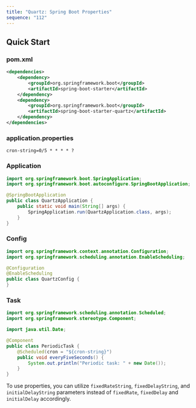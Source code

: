 ```yaml
---
title: "Quartz: Spring Boot Properties"
sequence: "112"
---
```


## Quick Start

### pom.xml

```xml
<dependencies>
    <dependency>
        <groupId>org.springframework.boot</groupId>
        <artifactId>spring-boot-starter</artifactId>
    </dependency>
    <dependency>
        <groupId>org.springframework.boot</groupId>
        <artifactId>spring-boot-starter-quartz</artifactId>
    </dependency>
</dependencies>
```

### application.properties

```text
cron-string=0/5 * * * * ?
```

### Application

```java
import org.springframework.boot.SpringApplication;
import org.springframework.boot.autoconfigure.SpringBootApplication;

@SpringBootApplication
public class QuartzApplication {
    public static void main(String[] args) {
        SpringApplication.run(QuartzApplication.class, args);
    }
}
```

### Config

```java
import org.springframework.context.annotation.Configuration;
import org.springframework.scheduling.annotation.EnableScheduling;

@Configuration
@EnableScheduling
public class QuartzConfig {
}
```

### Task

```java
import org.springframework.scheduling.annotation.Scheduled;
import org.springframework.stereotype.Component;

import java.util.Date;

@Component
public class PeriodicTask {
    @Scheduled(cron = "${cron-string}")
    public void everyFiveSeconds() {
        System.out.println("Periodic task: " + new Date());
    }
}
```

To use properties, you can utilize `fixedRateString`, `fixedDelayString`,
and `initialDelayString` parameters instead of
`fixedRate`, `fixedDelay` and `initialDelay` accordingly.

